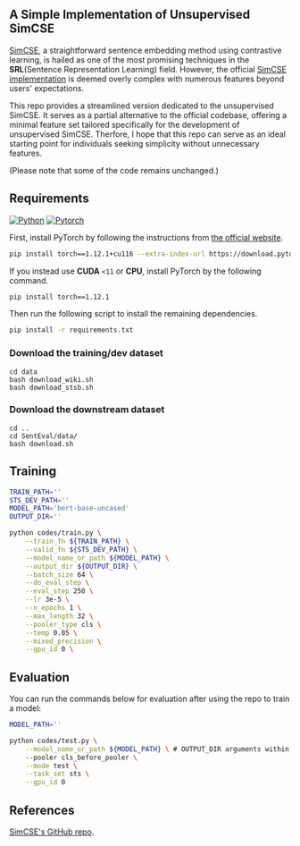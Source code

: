 ## A Simple Implementation of Unsupervised SimCSE

[SimCSE](https://aclanthology.org/2021.emnlp-main.552/), a straightforward sentence embedding method using contrastive learning, is hailed as one of the most promising techniques in the **SRL**(Sentence Representation Learning) field. However, the official [SimCSE implementation](https://github.com/princeton-nlp/SimCSE) is deemed overly complex with numerous features beyond users' expectations. 

This repo provides a streamlined version dedicated to the unsupervised SimCSE. It serves as a partial alternative to the official codebase, offering a minimal feature set tailored specifically for the development of unsupervised SimCSE. Therfore, I hope that this repo can serve as an ideal starting point for individuals seeking simplicity without unnecessary features. 

(Please note that some of the code remains unchanged.)

## Requirements
[![Python](https://img.shields.io/badge/python-3.8.6-blue?logo=python&logoColor=FED643)](https://www.python.org/downloads/release/python-386/)
[![Pytorch](https://img.shields.io/badge/pytorch-1.12.1+cu116-red?logo=pytorch)](https://pytorch.org/get-started/previous-versions/)

First, install PyTorch by following the instructions from [the official website](https://pytorch.org). 

```bash
pip install torch==1.12.1+cu116 --extra-index-url https://download.pytorch.org/whl/cu116
```

If you instead use **CUDA** `<11` or **CPU**, install PyTorch by the following command.

```bash
pip install torch==1.12.1
```

Then run the following script to install the remaining dependencies.

```bash
pip install -r requirements.txt
```

### Download the training/dev dataset
```
cd data
bash download_wiki.sh
bash download_stsb.sh
```

### Download the downstream dataset
```
cd ..
cd SentEval/data/
bash download.sh
```

## Training
```bash
TRAIN_PATH=''
STS_DEV_PATH=''
MODEL_PATH='bert-base-uncased'
OUTPUT_DIR=''

python codes/train.py \
    --train_fn ${TRAIN_PATH} \
    --valid_fn ${STS_DEV_PATH} \
    --model_name_or_path ${MODEL_PATH} \
    --output_dir ${OUTPUT_DIR} \
    --batch_size 64 \
    --do_eval_step \
    --eval_step 250 \
    --lr 3e-5 \
    --n_epochs 1 \
    --max_length 32 \
    --pooler_type cls \
    --temp 0.05 \
    --mixed_precision \
    --gpu_id 0 \
```

## Evaluation
You can run the commands below for evaluation after using the repo to train a model:

```bash
MODEL_PATH=''

python codes/test.py \
    --model_name_or_path ${MODEL_PATH} \ # OUTPUT_DIR arguments within Training
    --pooler cls_before_pooler \
    --mode test \
    --task_set sts \
    --gpu_id 0

```

## References
[SimCSE's GitHub repo](https://github.com/princeton-nlp/SimCSE).
